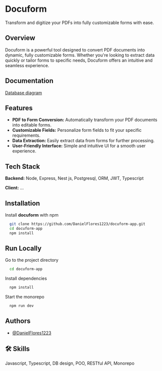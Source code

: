 
# Docuform

Transform and digitize your PDFs into fully customizable forms with ease.

## Overview

Docuform is a powerful tool designed to convert PDF documents into dynamic, fully customizable forms. Whether you're looking to extract data quickly or tailor forms to specific needs, Docuform offers an intuitive and seamless experience.


## Documentation

[Database diagram](https://drive.google.com/file/d/1aAuheo2lSYP5Lw3KBjROFNarAC6_-Yat/view?usp=sharing "Database diagram")
## Features

- **PDF to Form Conversion:** Automatically transform your PDF documents into editable forms.
- **Customizable Fields:** Personalize form fields to fit your specific requirements.
- **Data Extraction:** Easily extract data from forms for further processing.
- **User-Friendly Interface:** Simple and intuitive UI for a smooth user experience.


## Tech Stack

**Backend:** Node, Express, Nest js, Postgresql, ORM, JWT, Typescript

**Client:** ...


## Installation

Install **docuform** with npm

```bash
  git clone https://github.com/DanielFlores1223/docuform-app.git
  cd docuform-app
  npm install
```
    
## Run Locally

Go to the project directory

```bash
  cd docuform-app
```

Install dependencies

```bash
  npm install
```

Start the monorepo

```bash
  npm run dev
```


## Authors

- [@DanielFlores1223](https://github.com/DanielFlores1223)


## 🛠 Skills
Javascript, Typescript, DB design, POO, RESTful API, Monorepo

